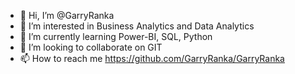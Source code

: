 - 👋 Hi, I’m @GarryRanka
- 👀 I’m interested in Business Analytics and Data Analytics
- 🌱 I’m currently learning Power-BI, SQL, Python
- 💞️ I’m looking to collaborate on GIT
- 📫 How to reach me https://github.com/GarryRanka/GarryRanka

<!---
GarryRanka/GarryRanka is a ✨ special ✨ repository because its `README.md` (this file) appears on your GitHub profile.
You can click the Preview link to take a look at your changes.
--->
